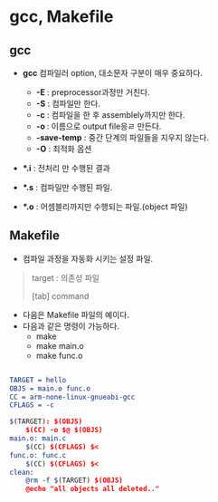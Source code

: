 gcc, Makefile
=============

gcc
---

-	**gcc** 컴파일러 option, 대소문자 구분이 매우 중요하다.

	-	**-E** : preprocessor과정만 거친다.
	-	**-S** : 컴파일만 한다.
	-	**-c** : 컴파일을 한 후 assemblely까지만 한다.
	-	**-o <file>** : <file> 이름으로 output file응ㄹ 만든다.
	-	**-save-temp** : 중간 단계의 파일들을 지우지 않는다.
	-	**-O** : 최적화 옵션

-	**\*.i** : 전처리 만 수행된 결과

-	**\*.s** : 컴파일만 수행된 파일.

-	**\*.o** : 어셈블리까지만 수행되는 파일.(object 파일)

Makefile
--------

-	컴파일 과정을 자동화 시키는 설정 파일.

> target : 의존성 파일
>   
> [tab]  command

-	다음은 Makefile 파일의 예이다.
- 다음과 같은 명령이 가능하다.
	- make
	- make main.o
	- make func.o

```cmake

TARGET = hello
OBJS = main.o func.o
CC = arm-none-linux-gnueabi-gcc
CFLAGS = -c

$(TARGET): $(OBJS)
	$(CC) -o $@ $(OBJS)
main.o: main.c
	$(CC) $(CFLAGS) $<
func.o: func.c
	$(CC) $(CFLAGS) $<
clean:
	@rm -f $(TARGET) $(OBJS)
	@echo "all objects all deleted.."

```
